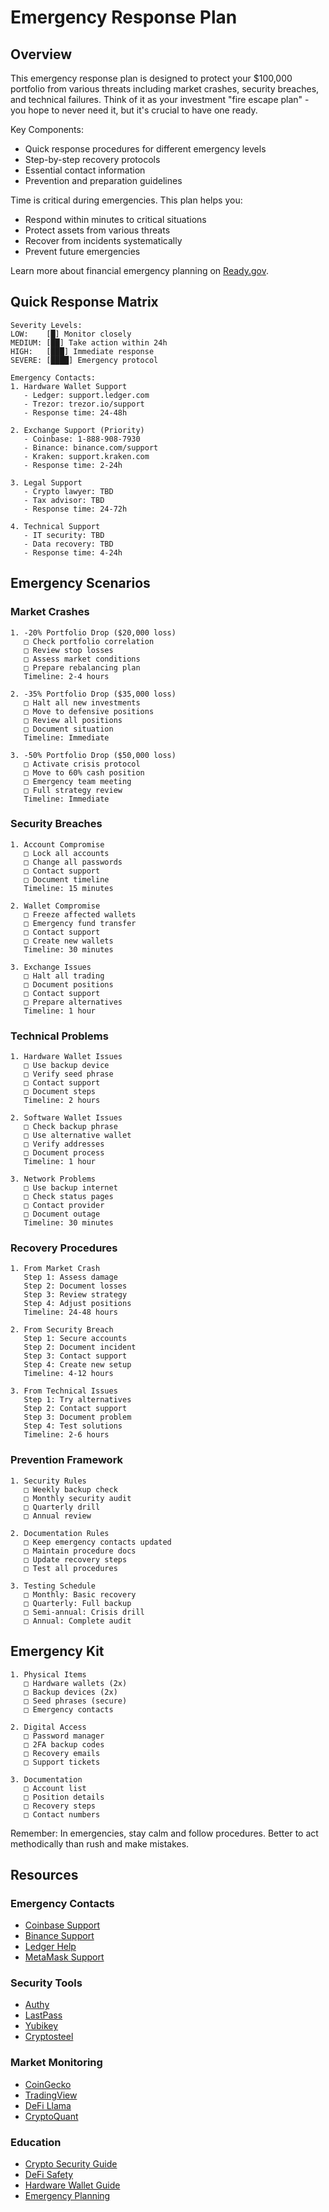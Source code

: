 # Emergency Response Plan

## Overview

This emergency response plan is designed to protect your $100,000 portfolio from various threats including market crashes, security breaches, and technical failures. Think of it as your investment "fire escape plan" - you hope to never need it, but it's crucial to have one ready.

Key Components:
- Quick response procedures for different emergency levels
- Step-by-step recovery protocols
- Essential contact information
- Prevention and preparation guidelines

Time is critical during emergencies. This plan helps you:
- Respond within minutes to critical situations
- Protect assets from various threats
- Recover from incidents systematically
- Prevent future emergencies

Learn more about financial emergency planning on [Ready.gov](https://www.ready.gov/financial-preparedness).

## Quick Response Matrix
```
Severity Levels:
LOW:    [█] Monitor closely
MEDIUM: [██] Take action within 24h
HIGH:   [███] Immediate response
SEVERE: [████] Emergency protocol

Emergency Contacts:
1. Hardware Wallet Support
   - Ledger: support.ledger.com
   - Trezor: trezor.io/support
   - Response time: 24-48h

2. Exchange Support (Priority)
   - Coinbase: 1-888-908-7930
   - Binance: binance.com/support
   - Kraken: support.kraken.com
   - Response time: 2-24h

3. Legal Support
   - Crypto lawyer: TBD
   - Tax advisor: TBD
   - Response time: 24-72h

4. Technical Support
   - IT security: TBD
   - Data recovery: TBD
   - Response time: 4-24h
```

## Emergency Scenarios

### Market Crashes
```
1. -20% Portfolio Drop ($20,000 loss)
   □ Check portfolio correlation
   □ Review stop losses
   □ Assess market conditions
   □ Prepare rebalancing plan
   Timeline: 2-4 hours

2. -35% Portfolio Drop ($35,000 loss)
   □ Halt all new investments
   □ Move to defensive positions
   □ Review all positions
   □ Document situation
   Timeline: Immediate

3. -50% Portfolio Drop ($50,000 loss)
   □ Activate crisis protocol
   □ Move to 60% cash position
   □ Emergency team meeting
   □ Full strategy review
   Timeline: Immediate
```

### Security Breaches
```
1. Account Compromise
   □ Lock all accounts
   □ Change all passwords
   □ Contact support
   □ Document timeline
   Timeline: 15 minutes

2. Wallet Compromise
   □ Freeze affected wallets
   □ Emergency fund transfer
   □ Contact support
   □ Create new wallets
   Timeline: 30 minutes

3. Exchange Issues
   □ Halt all trading
   □ Document positions
   □ Contact support
   □ Prepare alternatives
   Timeline: 1 hour
```

### Technical Problems
```
1. Hardware Wallet Issues
   □ Use backup device
   □ Verify seed phrase
   □ Contact support
   □ Document steps
   Timeline: 2 hours

2. Software Wallet Issues
   □ Check backup phrase
   □ Use alternative wallet
   □ Verify addresses
   □ Document process
   Timeline: 1 hour

3. Network Problems
   □ Use backup internet
   □ Check status pages
   □ Contact provider
   □ Document outage
   Timeline: 30 minutes
```

### Recovery Procedures
```
1. From Market Crash
   Step 1: Assess damage
   Step 2: Document losses
   Step 3: Review strategy
   Step 4: Adjust positions
   Timeline: 24-48 hours

2. From Security Breach
   Step 1: Secure accounts
   Step 2: Document incident
   Step 3: Contact support
   Step 4: Create new setup
   Timeline: 4-12 hours

3. From Technical Issues
   Step 1: Try alternatives
   Step 2: Contact support
   Step 3: Document problem
   Step 4: Test solutions
   Timeline: 2-6 hours
```

### Prevention Framework
```
1. Security Rules
   □ Weekly backup check
   □ Monthly security audit
   □ Quarterly drill
   □ Annual review

2. Documentation Rules
   □ Keep emergency contacts updated
   □ Maintain procedure docs
   □ Update recovery steps
   □ Test all procedures

3. Testing Schedule
   □ Monthly: Basic recovery
   □ Quarterly: Full backup
   □ Semi-annual: Crisis drill
   □ Annual: Complete audit
```

## Emergency Kit
```
1. Physical Items
   □ Hardware wallets (2x)
   □ Backup devices (2x)
   □ Seed phrases (secure)
   □ Emergency contacts

2. Digital Access
   □ Password manager
   □ 2FA backup codes
   □ Recovery emails
   □ Support tickets

3. Documentation
   □ Account list
   □ Position details
   □ Recovery steps
   □ Contact numbers
```

Remember: In emergencies, stay calm and follow procedures. Better to act methodically than rush and make mistakes.

## Resources

### Emergency Contacts
- [Coinbase Support](https://help.coinbase.com)
- [Binance Support](https://www.binance.com/en/support)
- [Ledger Help](https://support.ledger.com)
- [MetaMask Support](https://support.metamask.io)

### Security Tools
- [Authy](https://authy.com)
- [LastPass](https://www.lastpass.com)
- [Yubikey](https://www.yubico.com)
- [Cryptosteel](https://cryptosteel.com)

### Market Monitoring
- [CoinGecko](https://www.coingecko.com)
- [TradingView](https://www.tradingview.com)
- [DeFi Llama](https://defillama.com)
- [CryptoQuant](https://cryptoquant.com)

### Education
- [Crypto Security Guide](https://blog.coinbase.com/security-guidelines-for-storing-cryptocurrency-a5c725b49e32)
- [DeFi Safety](https://docs.defisafety.com)
- [Hardware Wallet Guide](https://www.ledger.com/academy)
- [Emergency Planning](https://www.ready.gov/financial-preparedness) 